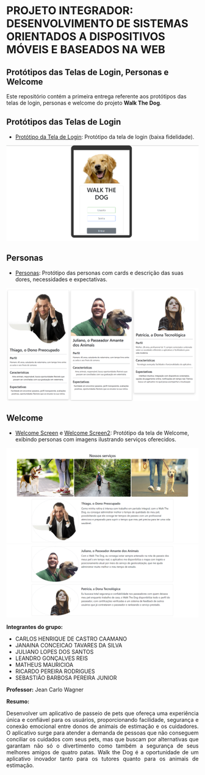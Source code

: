 # PROJETO INTEGRADOR: DESENVOLVIMENTO DE SISTEMAS ORIENTADOS A DISPOSITIVOS MÓVEIS E BASEADOS NA WEB ##  

## Protótipos das Telas de Login, Personas e Welcome

Este repositório contém a primeira entrega referente aos protótipos das telas de login, personas e welcome do projeto <b>Walk The Dog</b>. 

## Protótipos das Telas de Login

- [Protótipo da Tela de Login](/static/IMG/home-login.png): Protótipo da tela de login (baixa fidelidade).
  
![scrre](/static/IMG/home-login.png)

## Personas

- [Personas](PTI/static/IMG/persons.png): Protótipo das personas com cards e descrição das suas dores, necessidades e expectativas.
  
![scrre](/static/IMG/persons.png)

## Welcome

- [Welcome Screen](/static/IMG/welcome1.png) e [Welcome Screen2](/static/IMG/welcome2.png): Protótipo da tela de Welcome, exibindo personas com imagens ilustrando serviços oferecidos.  
  
![scrre](/static/IMG/welcome1.png)
![scrre](/static/IMG/welcome2.png)


**Integrantes do grupo:** 
- CARLOS HENRIQUE DE CASTRO CAAMANO
- JANAINA CONCEICAO TAVARES DA SILVA
- JULIANO LOPES DOS SANTOS
- LEANDRO GONÇALVES REIS
- MATHEUS MAURICIOA
- RICARDO PEREIRA RODRIGUES
- SEBASTIÃO BARBOSA PEREIRA JUNIOR

**Professor:** Jean Carlo Wagner

**Resumo:**
<div align="justify">Desenvolver um aplicativo de passeio de pets que ofereça uma experiência única e confiável para os usuários, proporcionando facilidade, segurança e conexão emocional entre donos de animais de estimação e os cuidadores.
O aplicativo surge para atender a demanda de pessoas que não conseguem conciliar os cuidados com seus pets, mas que buscam por alternativas que garantam não só o divertimento como também a segurança de seus melhores amigos de quatro patas. Walk the Dog é a oportunidade de um aplicativo inovador tanto para os tutores quanto para os animais de estimação.</div>
